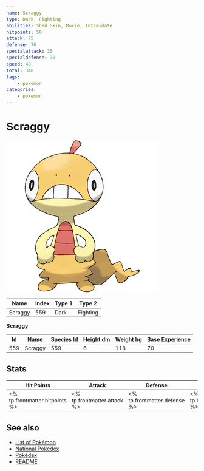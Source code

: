 ```yaml
---
name: Scraggy
type: Dark, Fighting
abilities: Shed Skin, Moxie, Intimidate
hitpoints: 50
attack: 75
defense: 70
specialattack: 35
specialdefense: 70
speed: 48
total: 348
tags:
    - pokemon
categories:
    - pokemon
---
```


# Scraggy


![Scraggy](images/559.png)

| **Name** | **Index** | **Type 1** | **Type 2** |
|----|----|----|----|
| Scraggy | 559 | Dark | Fighting  |

**Scraggy** 




| **Id** | **Name** | **Species Id** | **Height dm** | **Weight hg** | **Base Experience** |
|--------|----------|----------------|------------|------------|---------------------|
| 559 | Scraggy | 559 | 6 | 118 | 70 |



## Stats

| **Hit Points** | **Attack** | **Defense** | **Special Attack** | **Special Defense** | **Speed** | **Total** |
|----------------|------------|-------------|--------------------|---------------------|-----------|-----------|
| <% tp.frontmatter.hitpoints %> | <% tp.frontmatter.attack %> | <% tp.frontmatter.defense %> | <% tp.frontmatter.specialattack %> | <% tp.frontmatter.specialdefense %> | <% tp.frontmatter.speed %> | <% tp.frontmatter.total %> |

## See also

- [List of Pokémon](../pokemon.md)
- [National Pokédex](../national_pokedex.md)
- [Pokédex](../pokedex.md)
- [README](../README.md)
